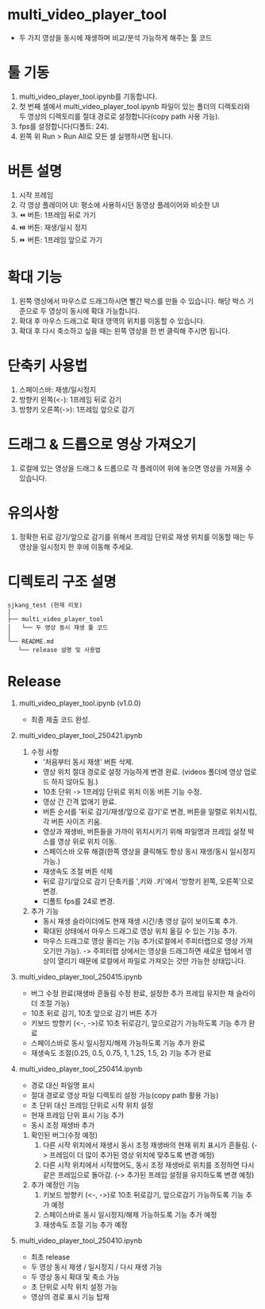 # multi_video_player_tool
* 두 가지 영상을 동시에 재생하며 비교/분석 가능하게 해주는 툴 코드

# 툴 기동
1. multi_video_player_tool.ipynb를 기동합니다.
2. 첫 번째 셀에서 multi_video_player_tool.ipynb 파일이 있는 폴더의 디렉토리와 두 영상의 디렉토리를 절대 경로로 설정합니다(copy path 사용 가능).
3. fps를 설정합니다(디폴트: 24).
4. 왼쪽 위 Run > Run All로 모든 셀 실행하시면 됩니다.

# 버튼 설명
1. 시작 프레임
2. 각 영상 플레이어 UI: 평소에 사용하시던 동영상 플레이어와 비슷한 UI
3. ⏪ 버튼: 1프레임 뒤로 가기
4. ⏯️ 버튼: 재생/일시 정지
5. ⏩ 버튼: 1프레임 앞으로 가기

# 확대 기능
1. 왼쪽 영상에서 마우스로 드래그하시면 빨간 박스를 만들 수 있습니다. 해당 박스 기준으로 두 영상이 동시에 확대 가능합니다.
2. 확대 후 마우스 드래그로 확대 영역의 위치를 이동할 수 있습니다.
3. 확대 후 다시 축소하고 싶을 때는 왼쪽 영상을 한 번 클릭해 주시면 됩니다.

# 단축키 사용법
1. 스페이스바: 재생/일시정지
2. 방향키 왼쪽(<-): 1프레임 뒤로 감기
3. 방향키 오른쪽(->): 1프레임 앞으로 감기

# 드래그 & 드롭으로 영상 가져오기
1. 로컬에 있는 영상을 드래그 & 드롭으로 각 플레이어 위에 놓으면 영상을 가져올 수 있습니다.

# 유의사항
1. 정확한 뒤로 감기/앞으로 감기를 위해서 프레임 단위로 재생 위치를 이동할 때는 두 영상을 일시정지 한 후에 이동해 주세요.

# 디렉토리 구조 설명
 ```
sjkang_test (현재 리포)
│
├── multi_video_player_tool
│   └── 두 영상 동시 재생 툴 코드
│
└── README.md
    └── release 설명 및 사용법
 ```

# Release
1. multi_video_player_tool.ipynb (v1.0.0)
   * 최종 제출 코드 완성.

1. multi_video_player_tool_250421.ipynb
    1. 수정 사항
       * '처음부터 동시 재생' 버튼 삭제.
       * 영상 위치 절대 경로로 설정 가능하게 변경 완료. (videos 폴더에 영상 업로드 하지 않아도 됨.)
       * 10초 단위 -> 1프레임 단위로 위치 이동 버튼 기능 수정.
       * 영상 간 간격 없애기 완료.
       * 버튼 순서를 '뒤로 감기/재생/앞으로 감기'로 변경, 버튼을 일렬로 위치시킴, 각 버튼 사이즈 키움.
       * 영상과 재생바, 버튼들을 가까이 위치시키기 위해 파일명과 프레임 설정 박스를 영상 위로 위치 이동.
       * 스페이스바 오류 해결(한쪽 영상을 클릭해도 항상 동시 재생/동시 일시정지 가능.)
       * 재생속도 조절 버튼 삭제
       * 뒤로 감기/앞으로 감기 단축키를 ',키와 .키'에서 '방향키 왼쪽, 오른쪽'으로 변경.
       * 디폴트 fps를 24로 변경.
    2. 추가 기능
       * 동시 재생 슬라이더에도 현재 재생 시간/총 영상 길이 보이도록 추가.
       * 확대된 상태에서 마우스 드래그로 영상 위치 옮길 수 있는 기능 추가.
       * 마우스 드래그로 영상 올리는 기능 추가(로컬에서 주피터랩으로 영상 가져오기만 가능).
         -> 주피터랩 상에서는 영상을 드래그하면 새로운 탭에서 영상이 열리기 때문에 로컬에서 파일로 가져오는 것만 가능한 상태입니다.

1. multi_video_player_tool_250415.ipynb
   * 버그 수정 완료(재생바 흔들림 수정 완료, 설정한 추가 프레임 유지한 채 슬라이더 조절 가능)
   * 10초 뒤로 감기, 10초 앞으로 감기 버튼 추가
   * 키보드 방향키 (<-, ->)로 10초 뒤로감기, 앞으로감기 가능하도록 기능 추가 완료
   * 스페이스바로 동시 일시정지/해제 가능하도록 기능 추가 완료
   * 재생속도 조절(0.25, 0.5, 0.75, 1, 1.25, 1.5, 2) 기능 추가 완료

1. multi_video_player_tool_250414.ipynb
   * 경로 대신 파일명 표시
   * 절대 경로로 영상 파일 디렉토리 설정 가능(copy path 활용 가능)
   * 초 단위 대신 프레임 단위로 시작 위치 설정
   * 현재 프레임 단위 표시 기능 추가
   * 동시 조정 재생바 추가
    1. 확인된 버그(수정 예정)
        1. 다른 시작 위치에서 재생시 동시 조정 재생바의 현재 위치 표시가 흔들림. (-> 프레임이 더 많이 추가된 영상 위치에 맞추도록 변경 예정)
        2. 다른 시작 위치에서 시작했어도, 동시 조정 재생바로 위치를 조정하면 다시 같은 프레임으로 돌아감. (-> 추가된 프레임 설정을 유지하도록 변경 예정)
    2. 추가 예정인 기능
        1. 키보드 방향키 (<-, ->)로 10초 뒤로감기, 앞으로감기 가능하도록 기능 추가 예정
        2. 스페이스바로 동시 일시정지/해제 가능하도록 기능 추가 예정
        3. 재생속도 조절 기능 추가 예정

1. multi_video_player_tool_250410.ipynb
   * 최초 release
   * 두 영상 동시 재생 / 일시정지 / 다시 재생 가능
   * 두 영상 동시 확대 및 축소 가능
   * 초 단위로 시작 위치 설정 가능
   * 영상의 경로 표시 기능 탑재
